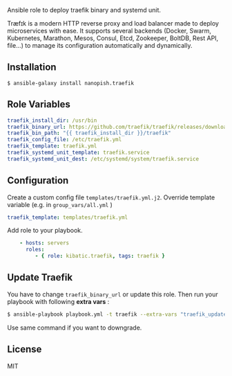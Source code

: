 Ansible role to deploy traefik binary and systemd unit.

Træfɪk is a modern HTTP reverse proxy and load balancer made to deploy microservices with ease. It supports several backends (Docker, Swarm, Kubernetes, Marathon, Mesos, Consul, Etcd, Zookeeper, BoltDB, Rest API, file…) to manage its configuration automatically and dynamically.

Installation
--------------

`$ ansible-galaxy install nanopish.traefik`

Role Variables
--------------

```yml
traefik_install_dir: /usr/bin
traefik_binary_url: https://github.com/traefik/traefik/releases/download/v2.9.10/traefik_v2.9.10_linux_amd64.tar.gz
traefik_bin_path: "{{ traefik_install_dir }}/traefik"
traefik_config_file: /etc/traefik.yml
traefik_template: traefik.yml
traefik_systemd_unit_template: traefik.service
traefik_systemd_unit_dest: /etc/systemd/system/traefik.service
```


Configuration
----------------

Create a custom config file `templates/traefik.yml.j2`.
Override template variable (e.g. in `group_vars/all.yml` )

```yml
traefik_template: templates/traefik.yml
```

Add role to your playbook.

```yml
    - hosts: servers
      roles:
         - { role: kibatic.traefik, tags: traefik }
```

Update Traefik
--------------

You have to change `traefik_binary_url` or update this role. Then run your playbook
with following **extra vars** :

```bash
$ ansible-playbook playbook.yml -t traefik --extra-vars "traefik_update=yes"
```

Use same command if you want to downgrade.

License
-------

MIT
